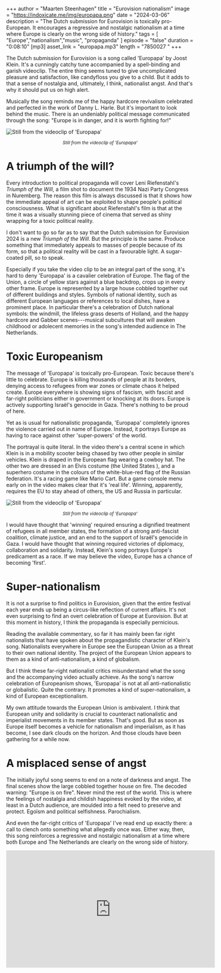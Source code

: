 
+++
author = "Maarten Steenhagen"
title = "Eurovision nationalism"
image = "https://indoxicate.me/img/europapa.png"
date = "2024-03-06"
description = "The Dutch submission for Eurovision is toxically pro-European. It encourages a regressive and nostalgic nationalism at a time where Europe is clearly on the wrong side of history."
tags = [
    "Europe","nationalism","music", "propaganda"
]
episode = "false"
duration = "0:08:10"
[mp3]
    asset_link = "europapa.mp3"
    length = "7850027 "
+++


The Dutch submission for Eurovision is a song called 'Europapa' by Joost Klein. It's a cunningly catchy tune accompanied by a spell-binding and garish videoclip. The entire thing seems tuned to give uncomplicated pleasure and satisfaction, like candyfloss you give to a child. But it adds to that a sense of nostalgia and, ultimately, I think, nationalist angst. And that's why it should put us on high alert. 

Musically the song reminds me of the happy hardcore revivalism celebrated and perfected in the work of Danny L. Harle. But it's important to look behind the music. There is an undeniably political message communicated through the song: "Europe is in danger, and it is worth fighting for!"

![Still from the videoclip of 'Europapa'](../img/europapa.png)
_<small><center>Still from the videoclip of 'Europapa'</center></small>_

# A triumph of the will?

Every introduction to political propaganda will cover Leni Riefenstahl's _Triumph of the Will_, a film shot to document the 1934 Nazi Party Congress in Nuremberg. The reason this film is always discussed is that it shows how the immediate appeal of art can be exploited to shape people's political consciousness. What is significant about Riefenstahl's film is that at the time it was a visually stunning piece of cinema that served as shiny wrapping for a toxic political reality. 

I don't want to go so far as to say that the Dutch submission for Eurovision 2024 is a new _Triumph of the Will_. But the principle is the same. Produce something that immediately appeals to masses of people because of its form, so that a political reality will be cast in a favourable light. A sugar-coated pill, so to speak. 

Especially if you take the video clip to be an integral part of the song, it's hard to deny 'Europapa' is a cavalier celebration of Europe. The flag of the Union, a circle of yellow stars against a blue backdrop, crops up in every other frame. Europe is represented by a large house cobbled together out of different buildings and styles. Symbols of national identity, such as different European languages or references to local dishes, have a prominent place. In particular there's a celebration of Dutch national symbols: the windmill, the lifeless grass deserts of Holland, and the happy hardcore and Gabber scenes---musical subcultures that will awaken childhood or adolecent memories in the song's intended audience in The Netherlands.  

# Toxic Europeanism

The message of 'Europapa' is toxically pro-European. Toxic because there's little to celebrate. Europe is killing thousands of people at its borders, denying access to refugees from war zones or climate chaos it helped create. Europe everywhere is showing signs of fascism, with fascist and far-right politicians either in government or knocking at its doors. Europe is actively supporting Israël's genocide in Gaza. There's nothing to be proud of here.

Yet as is usual for nationalistic propaganda, 'Europapa' completely ignores the violence carried out in name of Europe. Instead, it portrays Europe as having to race against other 'super-powers' of the world.

The portrayal is quite literal. In the video there's a central scene in which Klein is in a mobility scooter being chased by two other people in similar vehicles. Klein is draped in the European flag wearing a cowboy hat. The other two are dressed in an Elvis costume (the United States  ), and a superhero costume in the colours of the white-blue-red flag of the Russian federation. It's a racing game like Mario Cart. But a game console menu early on in the video makes clear that  it's 'real life'. Winning, apparently, requires the EU to stay ahead of others, the US and Russia in particular.

![Still from the videoclip of 'Europapa'](../img/europapa-race.png)
_<small><center>Still from the videoclip of 'Europapa'</center></small>_

I would have thought that 'winning' required ensuring a dignified treatment of refugees in all member states, the formation of a strong anti-fascist coalition, climate justice, and an end to the support of Israël's genocide in Gaza. I would have thought that winning required victories of diplomacy, collaboration and solidarity. Instead, Klein's song portrays Europe's predicament as a race. If we may believe the video, Europe has a chance of becoming 'first'. 

# Super-nationalism

It is not a surprise to find politics in Eurovision, given that the entire festival each year ends up being a circus-like reflection of current affairs. It's not even surprising to find an overt celebration of Europe at Eurovision. But at this moment in history, I think the propaganda is especially pernicious. 

Reading the available commentary, so far it has mainly been far right nationalists that have spoken about the propagandistic character of Klein's song. Nationalists everywhere in Europe see the European Union as a threat to their own national identity. The project of the European Union appears to them as a kind of anti-nationalism, a kind of globalism. 

But I think these far-right nationalist critics misunderstand what the song and the accompanying video actually achieve. As the song's narrow celebration of Europeanism shows, 'Europapa' is not at all anti-nationalistic or globalistic. Quite the contrary. It promotes a kind of super-nationalism, a kind of European exceptionalism. 

My own attitude towards the European Union is ambivalent. I think that European unity and solidarity is crucial to counteract nationalistic and imperialist movements in its member states. That's good. But as soon as Europe itself becomes a vehicle for nationalism and imperialism, as it has become, I see dark clouds on the horizon. And those clouds have been gathering for a while now.
 
# A misplaced sense of angst

The initially joyful song seems to end on a note of darkness and angst. The final scenes show the large cobbled together house on fire. The decoded warning: "Europe is on fire". Never mind the rest of the world. This is where the feelings of nostalgia and childish happiness evoked by the video, at least in a Dutch audience, are moulded into a felt need to preserve and protect. Egoïsm and political selfishness. Parochialism. 

And even the far-right critics of 'Europapa' I've read end up exactly there: a call to clench onto something what allegedly once was. Either way, then, this song reinforces a regressive and nostalgic nationalism  at a time where both Europe and The Netherlands are clearly on the wrong side of history.


<iframe width="560" height="315" src="https://www.youtube.com/embed/gT2wY0DjYGo?si=0BUb7dipyzI-aYqy" title="YouTube video player" frameborder="0" allow="accelerometer; autoplay; clipboard-write; encrypted-media; gyroscope; picture-in-picture; web-share" allowfullscreen></iframe>


